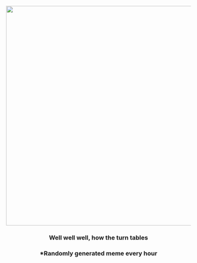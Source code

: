 <p align="center">
        <img src="https://i.redd.it/a6pdkwte8ls91.gif" width="600" height="600">
        </p>
        <h3 align="center">Well well well, how the turn tables</h3>
        <h3 align="center">*Randomly generated meme every hour</h3>
    